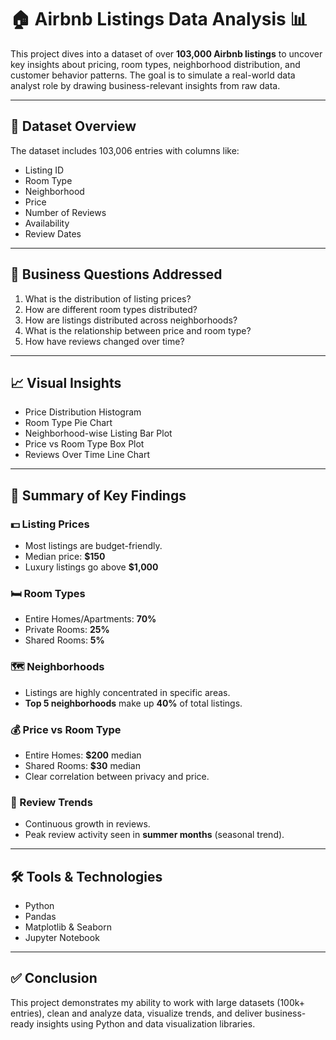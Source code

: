 # 🏠 Airbnb Listings Data Analysis 📊

This project dives into a dataset of over **103,000 Airbnb listings** to uncover key insights about pricing, room types, neighborhood distribution, and customer behavior patterns. The goal is to simulate a real-world data analyst role by drawing business-relevant insights from raw data.

---

## 📁 Dataset Overview

The dataset includes 103,006 entries with columns like:
- Listing ID
- Room Type
- Neighborhood
- Price
- Number of Reviews
- Availability
- Review Dates

---

## 📌 Business Questions Addressed

1. What is the distribution of listing prices?
2. How are different room types distributed?
3. How are listings distributed across neighborhoods?
4. What is the relationship between price and room type?
5. How have reviews changed over time?

---

## 📈 Visual Insights

- Price Distribution Histogram
- Room Type Pie Chart
- Neighborhood-wise Listing Bar Plot
- Price vs Room Type Box Plot
- Reviews Over Time Line Chart

---

## 🧠 Summary of Key Findings

### 💵 Listing Prices
- Most listings are budget-friendly.
- Median price: **$150**
- Luxury listings go above **$1,000**

### 🛏️ Room Types
- Entire Homes/Apartments: **70%**
- Private Rooms: **25%**
- Shared Rooms: **5%**

### 🗺️ Neighborhoods
- Listings are highly concentrated in specific areas.
- **Top 5 neighborhoods** make up **40%** of total listings.

### 💰 Price vs Room Type
- Entire Homes: **$200** median
- Shared Rooms: **$30** median
- Clear correlation between privacy and price.

### 📆 Review Trends
- Continuous growth in reviews.
- Peak review activity seen in **summer months** (seasonal trend).

---

## 🛠️ Tools & Technologies

- Python
- Pandas
- Matplotlib & Seaborn
- Jupyter Notebook

---

## ✅ Conclusion

This project demonstrates my ability to work with large datasets (100k+ entries), clean and analyze data, visualize trends, and deliver business-ready insights using Python and data visualization libraries.

